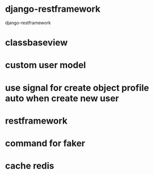 # django-restframework
 django-restframework
# classbaseview
# custom user model
# use signal for create object profile auto when create new user
# restframework
# command for faker
# cache redis
